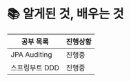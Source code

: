 # 📚 알게된 것, 배우는 것
| 공부 목록                                    | 진행상황    
| ------------------------------------------ | ----------- |
| JPA Auditing                            | 진행중 |
| 스프링부트 DDD                          | 진행중 |